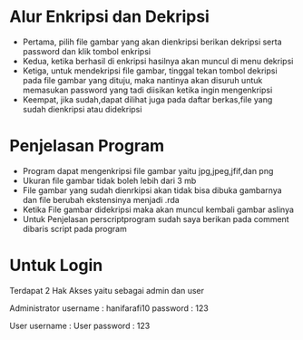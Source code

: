 # Alur Enkripsi dan Dekripsi 
  - Pertama, pilih file gambar yang akan dienkripsi berikan dekripsi serta password dan klik tombol enkripsi
  - Kedua, ketika berhasil di enkripsi hasilnya akan muncul di menu dekripsi
  - Ketiga, untuk mendekripsi file gambar, tinggal tekan tombol dekripsi pada file gambar yang dituju, maka nantinya akan disuruh untuk memasukan password yang tadi diisikan           ketika ingin mengenkripsi
  - Keempat, jika sudah,dapat dilihat juga pada daftar berkas,file yang sudah dienkripsi atau didekripsi
# Penjelasan Program
  - Program dapat mengenkripsi file gambar yaitu jpg,jpeg,jfif,dan png
  - Ukuran file gambar tidak boleh lebih dari 3 mb
  - File gambar yang sudah dienrkipsi akan tidak bisa dibuka gambarnya dan file berubah ekstensinya menjadi .rda
  - Ketika File gambar didekripsi maka akan muncul kembali gambar aslinya
  - Untuk Penjelasan perscriptprogram sudah saya berikan pada comment dibaris script pada program
# Untuk Login
  Terdapat 2 Hak Akses yaitu sebagai admin dan user
  
  Administrator
  username    : hanifarafi10
  password    : 123

  User
  username    : User
  password    : 123
